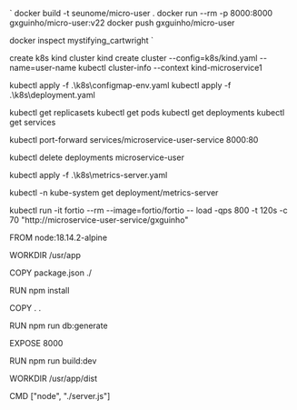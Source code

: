 `
docker build -t seunome/micro-user .
docker run --rm -p 8000:8000 gxguinho/micro-user:v22
docker push gxguinho/micro-user

docker inspect mystifying_cartwright
`

create k8s kind cluster
kind create cluster --config=k8s/kind.yaml --name=user-name
kubectl cluster-info --context kind-microservice1

kubectl apply -f .\k8s\configmap-env.yaml
kubectl apply -f .\k8s\deployment.yaml

kubectl get replicasets
kubectl get pods
kubectl get deployments
kubectl get services

kubectl port-forward services/microservice-user-service 8000:80

kubectl delete  deployments microservice-user

kubectl apply -f .\k8s\metrics-server.yaml

kubectl -n kube-system get deployment/metrics-server

kubectl run -it fortio --rm --image=fortio/fortio -- load -qps 800 -t 120s -c 70 "http://microservice-user-service/gxguinho"

FROM node:18.14.2-alpine

WORKDIR /usr/app

COPY package.json ./

RUN npm install

COPY . .

RUN npm run db:generate

EXPOSE 8000

RUN npm run build:dev

WORKDIR /usr/app/dist

CMD ["node", "./server.js"]